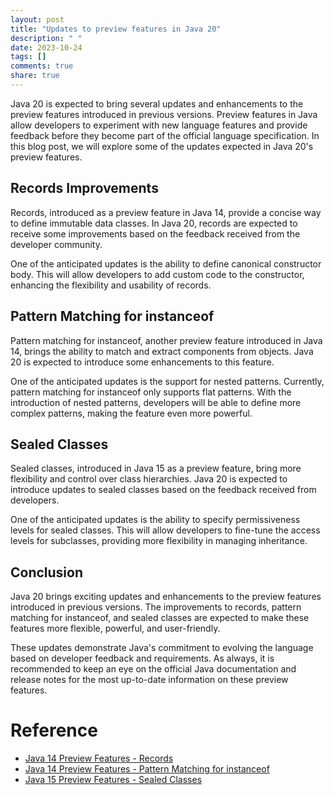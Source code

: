 ```yaml
---
layout: post
title: "Updates to preview features in Java 20"
description: " "
date: 2023-10-24
tags: []
comments: true
share: true
---
```


Java 20 is expected to bring several updates and enhancements to the preview features introduced in previous versions. Preview features in Java allow developers to experiment with new language features and provide feedback before they become part of the official language specification. In this blog post, we will explore some of the updates expected in Java 20's preview features.

## Records Improvements

Records, introduced as a preview feature in Java 14, provide a concise way to define immutable data classes. In Java 20, records are expected to receive some improvements based on the feedback received from the developer community.

One of the anticipated updates is the ability to define canonical constructor body. This will allow developers to add custom code to the constructor, enhancing the flexibility and usability of records.

## Pattern Matching for instanceof

Pattern matching for instanceof, another preview feature introduced in Java 14, brings the ability to match and extract components from objects. Java 20 is expected to introduce some enhancements to this feature.

One of the anticipated updates is the support for nested patterns. Currently, pattern matching for instanceof only supports flat patterns. With the introduction of nested patterns, developers will be able to define more complex patterns, making the feature even more powerful.

## Sealed Classes

Sealed classes, introduced in Java 15 as a preview feature, bring more flexibility and control over class hierarchies. Java 20 is expected to introduce updates to sealed classes based on the feedback received from developers.

One of the anticipated updates is the ability to specify permissiveness levels for sealed classes. This will allow developers to fine-tune the access levels for subclasses, providing more flexibility in managing inheritance.

## Conclusion

Java 20 brings exciting updates and enhancements to the preview features introduced in previous versions. The improvements to records, pattern matching for instanceof, and sealed classes are expected to make these features more flexible, powerful, and user-friendly.

These updates demonstrate Java's commitment to evolving the language based on developer feedback and requirements. As always, it is recommended to keep an eye on the official Java documentation and release notes for the most up-to-date information on these preview features.

# Reference
- [Java 14 Preview Features - Records](https://openjdk.java.net/jeps/359)
- [Java 14 Preview Features - Pattern Matching for instanceof](https://openjdk.java.net/jeps/305)
- [Java 15 Preview Features - Sealed Classes](https://openjdk.java.net/jeps/360)